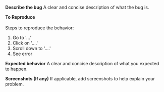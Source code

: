 **Describe the bug**
A clear and concise description of what the bug is.

**To Reproduce**
<br><br>
Steps to reproduce the behavior:
1. Go to '...'
2. Click on '....'
3. Scroll down to '....'
4. See error

**Expected behavior**
A clear and concise description of what you expected to happen.

**Screenshots (If any)**
If applicable, add screenshots to help explain your problem.
